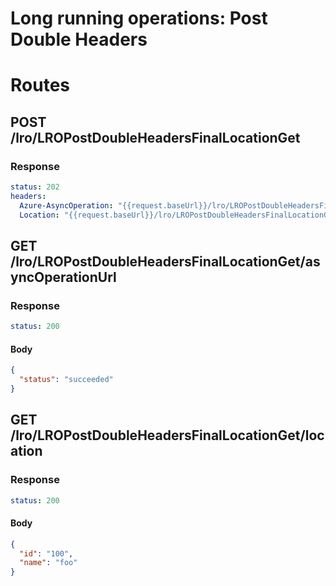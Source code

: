 # Long running operations: Post Double Headers

# Routes

## POST /lro/LROPostDoubleHeadersFinalLocationGet

### Response

```yaml
status: 202
headers:
  Azure-AsyncOperation: "{{request.baseUrl}}/lro/LROPostDoubleHeadersFinalLocationGet/asyncOperationUrl"
  Location: "{{request.baseUrl}}/lro/LROPostDoubleHeadersFinalLocationGet/location"
```

## GET /lro/LROPostDoubleHeadersFinalLocationGet/asyncOperationUrl

### Response

```yaml
status: 200
```

#### Body

```json
{
  "status": "succeeded"
}
```

## GET /lro/LROPostDoubleHeadersFinalLocationGet/location

### Response

```yaml
status: 200
```

#### Body

```json
{
  "id": "100",
  "name": "foo"
}
```
